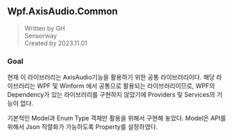 ﻿## Wpf.AxisAudio.Common 

> Written by GH  
> Sensorway  
> Created by 2023.11.01


### Goal

현재 이 라이브러리는 AxisAudio기능을 활용하기 위한 공통 라이브러리이다.
해당 라이브러리는 WPF 및 Winform 에서 공통으로 활용되는 라이브러리이므로,
WPF의 Dependency가 있는 라이브러리를 구현하지 않았기에 Providers 및 Services의 기능이 
없다.  

기본적인 Model과 Enum Type 객체만 활용을 위해서 구현해 놓았다. Model은 API를 위해서
Json 직렬화가 가능하도록 Property를 설정하였다.


